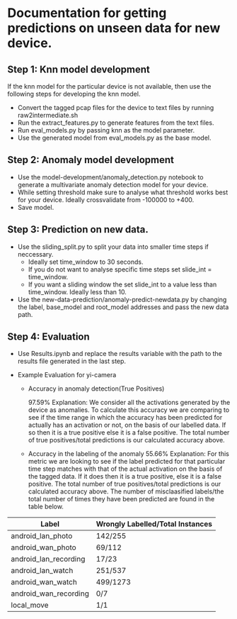 # Documentation for getting predictions on unseen data for new device. 

## Step 1: Knn model development
If the knn model for the particular device is not available, then use the following steps for developing the knn model. 

- Convert the tagged pcap files for the device to text files by running raw2intermediate.sh
- Run the extract_features.py to generate features from the text files. 
- Run eval_models.py by passing knn as the model parameter. 
- Use the generated model from eval_models.py as the base model. 

## Step 2: Anomaly model development
- Use the model-development/anomaly_detection.py notebook to generate a multivariate anomaly detection model for your device. 
- While setting threshold make sure to analyse what threshold works best for your device. Ideally crossvalidate from -100000 to +400. 
- Save model. 


## Step 3: Prediction on new data. 
- Use the sliding_split.py to split your data into smaller time steps if neccessary. 
    - Ideally set time_window to 30 seconds. 
    - If you do not want to analyse specific time steps set slide_int = time_window.
    - If you want a sliding window the set slide_int to a value less than time_window. Ideally less than 10. 
- Use the new-data-prediction/anomaly-predict-newdata.py by changing the label, base_model and root_model addresses and pass the new data path. 

## Step 4: Evaluation
- Use Results.ipynb and replace the results variable with the path to the results file generated in the last step. 

- Example Evaluation for yi-camera

    - Accuracy in anomaly detection(True Positives) 
		
		97.59%
		Explanation: We consider all the activations generated by the device as anomalies. To calculate this accuracy we are comparing to see
		if the time range in which the accuracy has been predicted for actually has an activation or not, on the basis of our
		labelled data. If so then it is a true positive else it is a false positive. The total number of true positives/total predictions is our 
		calculated accuracy above. 
	- Accuracy in the labeling of the anomaly
		55.66%
		Explanation: For this metric we are looking to see if the label predicted for that particular time step 
		matches with that of the actual activation on the basis of the tagged data. If it does then it is a true positive, 
		else it is a false positive. The total number of true positives/total predictions is our 
		calculated accuracy above.
		The number of misclaasified labels/the total number of times they have been predicted are found in the table below. 




| Label                 | Wrongly Labelled/Total Instances |
|-----------------------|----------------------------------|
| android_lan_photo     | 142/255                          |
| android_wan_photo     | 69/112                           |
| android_lan_recording | 17/23                            |
| android_lan_watch     | 251/537                          |
| android_wan_watch     | 499/1273                         |
| android_wan_recording | 0/7                              |
| local_move            | 1/1                              |